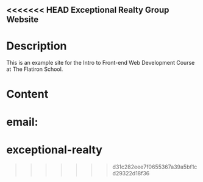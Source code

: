 <<<<<<< HEAD
Exceptional Realty Group Website
---

# Description

This is an example site for the Intro to Front-end Web Development Course at The Flatiron School.

# Content

email: 
=======
# exceptional-realty
>>>>>>> d31c282eee7f0655367a39a5bf1cd29322d18f36
